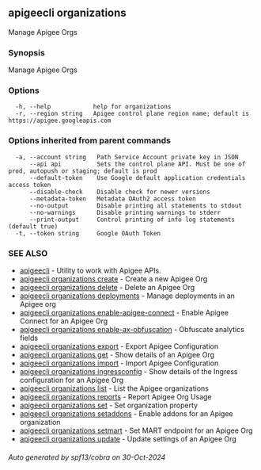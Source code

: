 ## apigeecli organizations

Manage Apigee Orgs

### Synopsis

Manage Apigee Orgs

### Options

```
  -h, --help            help for organizations
  -r, --region string   Apigee control plane region name; default is https://apigee.googleapis.com
```

### Options inherited from parent commands

```
  -a, --account string   Path Service Account private key in JSON
      --api api          Sets the control plane API. Must be one of prod, autopush or staging; default is prod
      --default-token    Use Google default application credentials access token
      --disable-check    Disable check for newer versions
      --metadata-token   Metadata OAuth2 access token
      --no-output        Disable printing all statements to stdout
      --no-warnings      Disable printing warnings to stderr
      --print-output     Control printing of info log statements (default true)
  -t, --token string     Google OAuth Token
```

### SEE ALSO

* [apigeecli](apigeecli.md)	 - Utility to work with Apigee APIs.
* [apigeecli organizations create](apigeecli_organizations_create.md)	 - Create a new Apigee Org
* [apigeecli organizations delete](apigeecli_organizations_delete.md)	 - Delete an Apigee Org
* [apigeecli organizations deployments](apigeecli_organizations_deployments.md)	 - Manage deployments in an Apigee org
* [apigeecli organizations enable-apigee-connect](apigeecli_organizations_enable-apigee-connect.md)	 - Enable Apigee Connect for an Apigee Org
* [apigeecli organizations enable-ax-obfuscation](apigeecli_organizations_enable-ax-obfuscation.md)	 - Obfuscate analytics fields
* [apigeecli organizations export](apigeecli_organizations_export.md)	 - Export Apigee Configuration
* [apigeecli organizations get](apigeecli_organizations_get.md)	 - Show details of an Apigee Org
* [apigeecli organizations import](apigeecli_organizations_import.md)	 - Import Apigee Configuration
* [apigeecli organizations ingressconfig](apigeecli_organizations_ingressconfig.md)	 - Show details of the Ingress configuration for an Apigee Org
* [apigeecli organizations list](apigeecli_organizations_list.md)	 - List the Apigee organizations
* [apigeecli organizations reports](apigeecli_organizations_reports.md)	 - Report Apigee Org Usage
* [apigeecli organizations set](apigeecli_organizations_set.md)	 - Set organization property
* [apigeecli organizations setaddons](apigeecli_organizations_setaddons.md)	 - Enable addons for an Apigee organization
* [apigeecli organizations setmart](apigeecli_organizations_setmart.md)	 - Set MART endpoint for an Apigee Org
* [apigeecli organizations update](apigeecli_organizations_update.md)	 - Update settings of an Apigee Org

###### Auto generated by spf13/cobra on 30-Oct-2024
